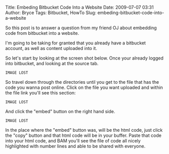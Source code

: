 Title: Embeding Bitbucket Code Into a Website
Date: 2009-07-07 03:31
Author: Bryce
Tags: Bitbucket, HowTo
Slug: embeding-bitbucket-code-into-a-website

So this post is to answer a question from my friend OJ about embedding
code from bitbucket into a website.

I'm going to be taking for granted that you already have a bitbucket
account, as well as content uploaded into it.

So let's start by looking at the screen shot below. Once your already
logged into bitbucket, and looking at the source tab.

```IMAGE LOST```

So travel down through the directories until you get to the file that
has the code you wanna post online. Click on the file you want uploaded
and within the file link you'll see this section:

```IMAGE LOST```

And click the "embed" button on the right hand side.

```IMAGE LOST```

In the place where the "embed" button was, will be the html code, just
click the "copy" button and that html code will be in your buffer. Paste
that code into your html code, and BAM you'll see the file of code all
nicely highlighted with number lines and able to be shared with
everyone.
